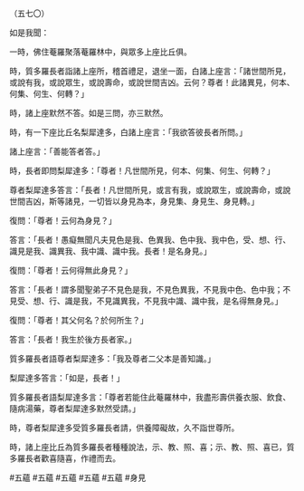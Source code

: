 （五七〇）

如是我聞：

一時，佛住菴羅聚落菴羅林中，與眾多上座比丘俱。

時，質多羅長者詣諸上座所，稽首禮足，退坐一面，白諸上座言：「諸世間所見，或說有我，或說眾生，或說壽命，或說世間吉凶。云何？尊者！此諸異見，何本、何集、何生、何轉？」

時，諸上座默然不答。如是三問，亦三默然。

時，有一下座比丘名梨犀達多，白諸上座言：「我欲答彼長者所問。」

諸上座言：「善能答者答。」

時，長者即問梨犀達多：「尊者！凡世間所見，何本、何集、何生、何轉？」

尊者梨犀達多答言：「長者！凡世間所見，或言有我，或說眾生，或說壽命，或說世間吉凶，斯等諸見，一切皆以身見為本，身見集、身見生、身見轉。」

復問：「尊者！云何為身見？」

答言：「長者！愚癡無聞凡夫見色是我、色異我、色中我、我中色，受、想、行、識見是我、識異我、我中識、識中我。長者！是名身見。」

復問：「尊者！云何得無此身見？」

答言：「長者！謂多聞聖弟子不見色是我，不見色異我，不見我中色、色中我；不見受、想、行、識是我，不見識異我，不見我中識、識中我，是名得無身見。」

復問：「尊者！其父何名？於何所生？」

答言：「長者！我生於後方長者家。」

質多羅長者語尊者梨犀達多：「我及尊者二父本是善知識。」

梨犀達多答言：「如是，長者！」

質多羅長者語梨犀達多言：「尊者若能住此菴羅林中，我盡形壽供養衣服、飲食、隨病湯藥，尊者梨犀達多默然受請。」

時，尊者梨犀達多受質多羅長者請，供養障礙故，久不詣世尊所。

時，諸上座比丘為質多羅長者種種說法，示、教、照、喜；示、教、照、喜已，質多羅長者歡喜隨喜，作禮而去。





#五蘊
#五蘊
#五蘊
#五蘊
#五蘊
#身見
